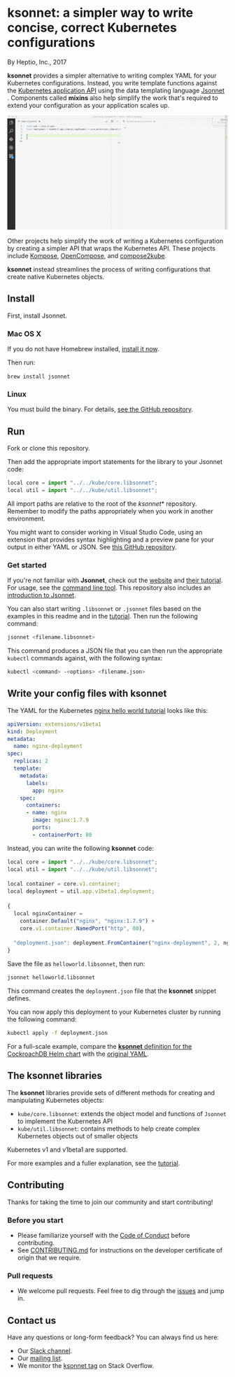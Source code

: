 # ksonnet: a simpler way to write concise, correct Kubernetes configurations

By Heptio, Inc., 2017

**ksonnet** provides a simpler alternative to writing 
complex YAML for your Kubernetes configurations. Instead, you 
write template functions against the 
[Kubernetes application API][v1] using the 
data templating language [Jsonnet][jsonnet]
. Components called **mixins** also help
simplify the work that's required to extend your configuration 
as your application scales up.

![Jsonnet syntax highlighting][jsonnet-demo]

Other projects help simplify the work of writing a Kubernetes 
configuration by creating a simpler API that wraps the Kubernetes 
API. These projects include [Kompose][Kompose],
[OpenCompose][OpenCompose], and [compose2kube][compose2kube]. 

**ksonnet** instead streamlines the process of writing 
configurations that create native Kubernetes objects. 

## Install

First, install Jsonnet.

### Mac OS X

If you do not have Homebrew installed, [install it now](https://brew.sh/).

Then run:

`brew install jsonnet`

### Linux

You must build the binary. For details, [see the GitHub 
repository](https://github.com/google/jsonnet).

## Run

Fork or clone this repository. 

Then add the appropriate import 
statements for the library to your Jsonnet code:

```javascript
local core = import "../../kube/core.libsonnet";
local util = import "../../kube/util.libsonnet";
```

All import paths are relative to the root of the 
*ksonnet** repository. Remember to modify the paths 
appropriately when you work in another environment.

You might want to consider working in Visual Studio Code, using 
an extension that
provides syntax highlighting and a preview pane for your output
in either YAML or JSON. See 
[this GitHub repository](https://github.com/heptio/vscode-jsonnet).

### Get started

If you're not familiar with **Jsonnet**, check out the 
[website](http://jsonnet.org/index.html) and 
[their tutorial](http://jsonnet.org/docs/tutorial.html). For usage, see 
the [command line tool](http://jsonnet.org/implementation/commandline.html). 
This repository also includes an 
[introduction to Jsonnet](docs/jsonnetIntro.md).

You can also start writing `.libsonnet` or `.jsonnet` files based on 
the examples in this readme and in the [tutorial][tutorial]. Then run the 
following command:

```bash
jsonnet <filename.libsonnet>
```

This command produces a JSON file that you can then run the 
appropriate `kubectl` 
commands against, with the following syntax:

```bash
kubectl <command> -<options> <filename.json>
```

## Write your config files with ksonnet

The YAML for the Kubernetes 
[nginx hello world tutorial][helloworld] looks 
like this:

```yaml
apiVersion: extensions/v1beta1
kind: Deployment
metadata:
  name: nginx-deployment
spec:
  replicas: 2
  template:
    metadata:
      labels:
        app: nginx
    spec:
      containers:
      - name: nginx
        image: nginx:1.7.9
        ports:
        - containerPort: 80
```

Instead, you can write the following **ksonnet** code:

```javascript
local core = import "../../kube/core.libsonnet";
local util = import "../../kube/util.libsonnet";

local container = core.v1.container;
local deployment = util.app.v1beta1.deployment;

{
  local nginxContainer =
    container.Default("nginx", "nginx:1.7.9") +
    core.v1.container.NamedPort("http", 80),

  "deployment.json": deployment.FromContainer("nginx-deployment", 2, nginxContainer),
}
```

Save the file as `helloworld.libsonnet`, then run:

```bash
jsonnet helloworld.libsonnet
```

This command creates the `deployment.json` file that the 
**ksonnet** snippet defines.

You can now apply this deployment to your Kubernetes cluster
by running the following command:

```bash
kubectl apply -f deployment.json
```

For a full-scale example, compare the [**ksonnet** definition for 
the CockroachDB Helm chart][cockroachks] with the 
[original YAML][cockroachch].

## The **ksonnet** libraries

The **ksonnet** libraries provide sets of different methods for 
creating and manipulating Kubernetes objects:

* `kube/core.libsonnet`: extends the object model and functions of `Jsonnet` to implement the Kubernetes API
* `kube/util.libsonnet`: contains methods to help create complex Kubernetes objects out of smaller objects

Kubernetes v1 and v1beta1 are supported.

For more examples and a fuller explanation, see the [tutorial][tutorial].

## Contributing

Thanks for taking the time to join our community and start 
contributing!

### Before you start

* Please familiarize yourself with the [Code of
Conduct](CODE-OF-CONDUCT.md) before contributing.
* See [CONTRIBUTING.md](CONTRIBUTING.md) for instructions on the 
developer certificate of origin that we require.

### Pull requests

* We welcome pull requests. Feel free to dig through the
[issues](https://github.com/ksonnet/ksonnet-lib/issues) and jump in.

## Contact us

Have any questions or long-form feedback? You can always find us here:

* Our [Slack channel](https://ksonnet.slack.com).
* Our [mailing list](https://groups.google.com/forum/#!forum/ksonnet).
* We monitor the [ksonnet
tag](https://stackoverflow.com/questions/tagged/ksonnet) on Stack
Overflow.

[jsonnet]: http://jsonnet.org/ "Jsonnet"
[v1]: https://kubernetes.io/docs/api-reference/v1/definitions/ "V1 API objects"
[v1Container]: https://kubernetes.io/docs/api-reference/v1/definitions/#_v1_container "v1.Container"
[Kompose]: https://github.com/kubernetes-incubator/kompose "Kompose"
[OpenCompose]: https://github.com/redhat-developer/opencompose "OpenCompose"
[compose2kube]: https://github.com/kelseyhightower/compose2kube "compose2kube"

[helloworld]: https://kubernetes.io/docs/tutorials/stateless-application/run-stateless-application-deployment/ "Hello, Kubernetes!"
[v1hellojsonnet]: https://github.com/heptio/kube.libsonnet/blob/master/examples/hello-world/hello.v1.jsonnet "Hello, Jsonnet (v1)!"
[v2hellojsonnet]: https://github.com/heptio/kube.libsonnet/blob/master/examples/hello-world/hello.v2.jsonnet "Hello, Jsonnet (v2)!"
[deploymentspec]: https://kubernetes.io/docs/api-reference/extensions/v1beta1/definitions/#_v1beta1_deploymentspec "v1.DeploymentSpec"

[jsonnet-demo]: docs/images/kube-demo.gif

[tutorial]: docs/TUTORIAL.md "ksonnet tutorial"
[cockroachks]: examples/charts/cockroachdb/cockroachdb.jsonnet "cockroachdb ksonnet"
[cockroachch]: https://github.com/kubernetes/charts/blob/master/stable/cockroachdb/templates/cockroachdb-petset.yaml "cockroachdb YAML"
